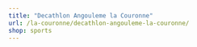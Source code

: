 ```yaml
---
title: "Decathlon Angouleme la Couronne"
url: /la-couronne/decathlon-angouleme-la-couronne/
shop: sports
---
```

